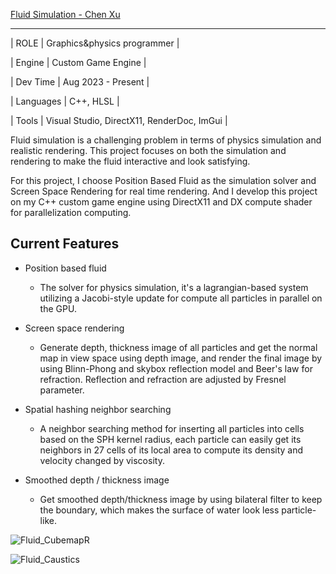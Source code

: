 [Fluid Simulation - Chen Xu](https://www.chenoa.games/personal-project/fluid-simulation)

---

| ROLE      | Graphics&physics programmer                |

| Engine    | Custom Game Engine                         |

| Dev Time  | Aug 2023 - Present                         |

| Languages | C++, HLSL                                  |

| Tools     | Visual Studio, DirectX11, RenderDoc, ImGui |

Fluid simulation is a challenging problem in terms of physics simulation and realistic rendering. This project focuses on both the simulation and rendering to make the fluid interactive and look satisfying.

For this project, I choose Position Based Fluid as the simulation solver and Screen Space Rendering for real time rendering. And I develop this project on my C++ custom game engine using DirectX11 and DX compute shader for parallelization computing.



## Current Features

- Position based fluid
  - The solver for physics simulation, it's a lagrangian-based system utilizing a Jacobi-style update for compute all particles in parallel on the GPU.

- Screen space rendering
  - Generate depth, thickness image of all particles and get the normal map in view space using depth image, and render the final image by using Blinn-Phong and skybox reflection model and Beer's law for refraction. Reflection and refraction are adjusted by Fresnel parameter.

- Spatial hashing neighbor searching
  - A neighbor searching method for inserting all particles into cells based on the SPH kernel radius, each particle can easily get its neighbors in 27 cells of its local area to compute its density and velocity changed by viscosity.

- Smoothed depth / thickness image
  - Get smoothed depth/thickness image by using bilateral filter to keep the boundary, which makes the surface of water look less particle-like.

![Fluid_CubemapR](https://github.com/chenx0731/Fluid-Simulation/blob/main/Run/Captures/Fluid_CubemapR.gif?raw=true)

![Fluid_Caustics](https://github.com/chenx0731/Fluid-Simulation/blob/main/Run/Captures/Fluid_Demo_Caustics.gif?raw=true)